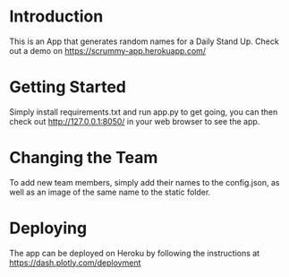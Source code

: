 # Introduction 
This is an App that generates random names for a Daily Stand Up. Check out a demo on https://scrummy-app.herokuapp.com/

# Getting Started
Simply install requirements.txt and run app.py to get going, you can then check out http://127.0.0.1:8050/ in your web browser to see the app.

# Changing the Team
To add new team members, simply add their names to the config.json, as well as an image of the same name to the static folder.

# Deploying
The app can be deployed on Heroku by following the instructions at https://dash.plotly.com/deployment
